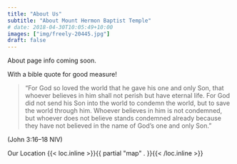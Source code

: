 ```yaml
---
title: "About Us"
subtitle: "About Mount Hermon Baptist Temple"
# date: 2018-04-30T10:05:49+10:00
images: ["img/freely-20445.jpg"]
draft: false
---
```


About page info coming soon.

With a bible quote for good measure!

> “For God so loved the world that he gave his one and only Son, that whoever believes in him shall not perish but have eternal life. For God did not send his Son into the world to condemn the world, but to save the world through him. Whoever believes in him is not condemned, but whoever does not believe stands condemned already because they have not believed in the name of God’s one and only Son.”

(John 3:16–18 NIV)

Our Location
{{< loc.inline >}}{{ partial "map" . }}{{< /loc.inline >}}
